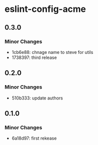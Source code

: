 # eslint-config-acme

## 0.3.0

### Minor Changes

- 1cb6e88: chnage name to steve for utils
- 1738397: third release

## 0.2.0

### Minor Changes

- 510b333: update authors

## 0.1.0

### Minor Changes

- 6a18d97: first rekease
